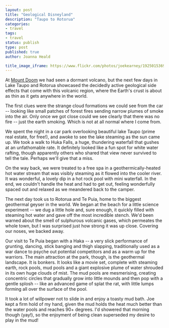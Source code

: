 ```yaml
---
layout: post
title: "Geological Disneyland"
description: "Taupo to Rotorua"
categories:
- travel
tags:
- travel
status: publish
type: post
published: true
author: Joanna Heald

title_image_iframe: https://www.flickr.com/photos/joekearney/19250153695/in/album-72157652379606419/player/
---
```



At [Mount Doom](/posts/mount-doom/) we had seen a dormant volcano, but the next few days in Lake Taupo and Rotorua showcased the decidedly active geological side effects that come with this volcanic region, where the Earth's crust is about as thin as it gets anywhere in the world.

The first clues were the strange cloud formations we could see from the car -- looking like small patches of forest fires sending narrow plumes of smoke into the air. Only once we got close could we see clearly that there was no fire -- just the earth smoking. Which is not at all normal where I come from.

We spent the night in a car park overlooking beautiful lake Taupo (prime real estate, for free!), and awoke to see the lake steaming as the sun came up. We took a walk to Huka Falls, a huge, thundering waterfall that gushes at an unfathomable rate. It definitely looked like a fun spot for white water rafting, though apparently others who shared that view never survived to tell the tale. Perhaps we'll give that a miss.

On the way back, we were treated to a free spa in a geothermically-heated hot water stream that was visibly steaming as it flowed into the cooler river. It was wonderful, a lovely dip in a hot rock pool with mini waterfall. In the end, we couldn't handle the heat and had to get out, feeling wonderfully spaced out and relaxed as we meandered back to the camper.

The next day took us to Rotorua and Te Puia, home to the biggest geothermal geyser in the world. We began at the beach for a little science experiment -- we dug a little hole and, sure enough, it quickly filled with steaming hot water and gave off the most incredible stench. We'd been warned about the smell of sulphurous volcanic gases, which permeates the whole town, but I was surprised just how strong it was up close. Covering our noses, we backed away. 

Our visit to Te Puia began with a Haka -- a very slick performance of grunting, dancing, stick banging and thigh slapping, traditionally used as a war dance to psyche out potential competitors and as a warm up for the warriors. The main attraction at the park, though, is the geothermal landscape. It is bonkers. It looks like a movie set, complete with steaming earth, rock pools, mud pools and a giant explosive plume of water shrouded in its own huge clouds of mist. The mud pools are mesmerising, creating concentric circles that gradually grow into little mounds and then pop with a gentle splosh -- like an advanced game of splat the rat, with little lumps forming all over the surface of the pool.

It took a lot of willpower not to slide in and enjoy a toasty mud bath. Joe kept a firm hold of my hand, given the mud holds the heat much better than the water pools and reaches 90+ degrees. I'd showered that morning though (yay!), so the enjoyment of being clean superseded my desire to play in the mud!
